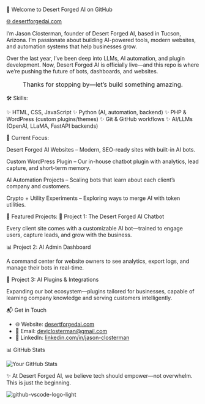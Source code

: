 🚀 Welcome to Desert Forged AI on GitHub
<p></p>
<a href="https://desertforgedai.com" target="_blank">🌐 desertforgedai.com</a>

I’m Jason Closterman, founder of Desert Forged AI, based in Tucson, Arizona.
I’m passionate about building AI-powered tools, modern websites, and automation systems that help businesses grow.

Over the last year, I’ve been deep into LLMs, AI automation, and plugin development. Now, Desert Forged AI is officially live—and this repo is where we’re pushing the future of bots, dashboards, and websites.

<p style="font-size: 16px; text-align: center;">Thanks for stopping by—let’s build something amazing.</p>
🛠️ Skills:

✨ HTML, CSS, JavaScript
✨ Python (AI, automation, backend)
✨ PHP & WordPress (custom plugins/themes)
✨ Git & GitHub workflows
✨ AI/LLMs (OpenAI, LLaMA, FastAPI backends)

🔭 Current Focus:

Desert Forged AI Websites – Modern, SEO-ready sites with built-in AI bots.

Custom WordPress Plugin – Our in-house chatbot plugin with analytics, lead capture, and short-term memory.

AI Automation Projects – Scaling bots that learn about each client’s company and customers.

Crypto + Utility Experiments – Exploring ways to merge AI with token utilities.

🚧 Featured Projects:
🤖 Project 1: The Desert Forged AI Chatbot

Every client site comes with a customizable AI bot—trained to engage users, capture leads, and grow with the business.

📊 Project 2: AI Admin Dashboard

A command center for website owners to see analytics, export logs, and manage their bots in real-time.

🔗 Project 3: AI Plugins & Integrations

Expanding our bot ecosystem—plugins tailored for businesses, capable of learning company knowledge and serving customers intelligently.

📬 Get in Touch


- 🌐 Website: [desertforgedai.com](https://desertforgedai.com)  
- 📧 Email: [devjclosterman@gmail.com](mailto:devjclosterman@gmail.com)  
- 💼 LinkedIn: [linkedin.com/in/jason-closterman](https://linkedin.com/in/jason-closterman) 

📊 GitHub Stats

![Your GitHub Stats](https://github-readme-stats.vercel.app/api?username=devjclosterman&show_icons=true&theme=dark)

✨ At Desert Forged AI, we believe tech should empower—not overwhelm. This is just the beginning.

![github-vscode-logo-light](https://github.com/devjclosterman/devjclosterman/assets/129931920/a7b6d6de-f229-4f12-8051-4d97f3fd4364)
